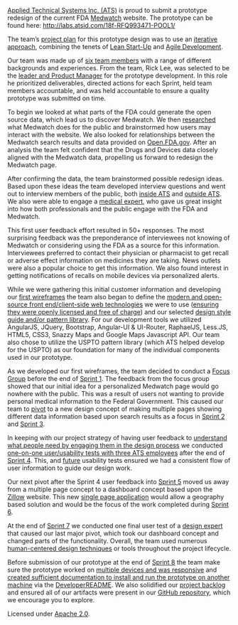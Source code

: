 [Applied Technical Systems Inc. (ATS)](http://labs.atsid.com/) is proud to submit a prototype redesign of the current FDA [Medwatch](http://www.fda.gov/Safety/MedWatch/) website.  The prototype can be found here: http://labs.atsid.com/18f-RFQ993471-POOL1/

The team’s [project plan](https://github.com/atsid/18f-RFQ993471-POOL1/blob/master/wiki/wiki2projectplan.md) for this prototype design was to use an [iterative approach](https://github.com/atsid/18f-RFQ993471-POOL1/blob/master/wiki/wiki7attachmentEitems.md#8---used-an-iterative-approach-where-feedback-informed-subsequent-work-or-versions-of-the-prototype), combining the tenets of [Lean Start-Up](https://github.com/atsid/18f-RFQ993471-POOL1/blob/master/wiki/wiki2projectplan.md#lean-start-up-project-aspects) and [Agile Development](https://github.com/atsid/18f-RFQ993471-POOL1/blob/master/wiki/wiki2projectplan.md#agile-project-aspects).

Our team was made up of [six team members](https://github.com/atsid/18f-RFQ993471-POOL1/blob/master/wiki/wiki7attachmentEitems.md#2---assembled-a-multidisciplinary-and-collaborative-team-that-includes-at-a-minimum-of-three-of-the-labor-categories-limited-to-the-design-pool-labor-categories-to-design-the-prototype-as-quoted-in-attachment-c) with a range of different backgrounds and experiences. From the team, Rick Lee, was selected to be the [leader and Product Manager](https://github.com/atsid/18f-RFQ993471-POOL1/blob/master/wiki/wiki7attachmentEitems.md#1---assigned-one-leader-gave-that-person-authority-and-responsibility-and-held-that-person-accountable-for-the-quality-of-the-prototype-submitted) for the prototype development.  In this role he prioritized deliverables, directed actions for each Sprint, held team members accountable, and was held accountable to ensure a quality prototype was submitted on time.  

To begin we looked at what parts of the FDA could generate the open source data, which lead us to discover Medwatch. We then [researched](https://github.com/atsid/18f-RFQ993471-POOL1/blob/master/wiki/wiki3UXDresearch.md) what Medwatch does for the public and brainstormed how users may interact with the website. We also looked for relationships between the Medwatch search results and data provided on  [Open.FDA.gov](https://open.fda.gov/).  After an analysis the team felt confident that the Drugs and Devices data closely aligned with the Medwatch data, propelling us forward to redesign the Medwatch page.

After confirming the data, the team brainstormed possible redesign ideas.  Based upon these ideas the team developed interview questions and went out to interview members of the public, both [inside ATS](https://github.com/atsid/18f-RFQ993471-POOL1/blob/master/wiki/wiki3UXDresearch.md#initial-internal-ats-user-interview-documentation) and [outside ATS](https://github.com/atsid/18f-RFQ993471-POOL1/blob/master/wiki/wiki3UXDresearch.md#initial-external-ats-user-interview-documentation).  We also were able to engage a [medical expert](https://github.com/atsid/18f-RFQ993471-POOL1/blob/master/wiki/wiki3UXDresearch.md#june-18-2015-user-subject-matter-expert-research), who gave us great insight into how both professionals and the public engage with the FDA and Medwatch.

This first user feedback effort resulted in 50+ responses. The most surprising feedback was the preponderance of interviewees not knowing of Medwatch or considering using the FDA as a source for this information.  Interviewees preferred to contact their physician or pharmacist to get recall or adverse effect information on medicines they are taking. News outlets were also a popular choice to get this information. We also found interest in getting notifications of recalls on mobile devices via personalized alerts.

While we were gathering this initial customer information and developing our [first wireframes](https://github.com/atsid/18f-RFQ993471-POOL1/blob/master/wiki/wiki3UXDresearch.md#june-23-2015-user-tests) the team also began to define the [modern and open-source front end/client-side web technologies](https://github.com/atsid/18f-RFQ993471-POOL1/blob/master/wiki/wiki7attachmentEitems.md#6---used-at-least-three-modern-and-open-source-frontend-or-client-side-web-technologies) we were to use ([ensuring they were openly licensed and free of charge](https://github.com/atsid/18f-RFQ993471-POOL1/blob/master/wiki/wiki7attachmentEitems.md#11---prototype-and-underlying-platforms-used-to-create-and-run-the-prototype-are-openly-licensed-and-free-of-charge)) and our selected [design style guide and/or pattern library](https://github.com/atsid/18f-RFQ993471-POOL1/blob/master/wiki/wiki7attachmentEitems.md#5---created-or-used-a-design-style-guide-andor-a-pattern-library).  For our development tools we utilized AngularJS, JQuery, Bootstrap, Angular-UI & UI-Router, RaphaelJS, Less.JS, HTML5, CSS3, Snazzy Maps and Google Maps Javascript API.  Our team also chose to utilize the USPTO pattern library (which ATS helped develop for the USPTO) as our foundation for many of the individual components used in our prototype. 

As we developed our first wireframes, the team decided to conduct a [Focus Group](https://github.com/atsid/18f-RFQ993471-POOL1/blob/master/wiki/wiki3UXDresearch.md#june-22-2015-focus-group) before the end of [Sprint 1](https://github.com/atsid/18f-RFQ993471-POOL1/blob/master/wiki/wiki5sprint1.md).   The feedback from the focus group showed that our initial idea for a personalized Medwatch page would go nowhere with the public.  This was a result of users not wanting to provide personal medical information to the Federal Government.   This caused our team to [pivot](https://en.wikipedia.org/wiki/Lean_startup#Pivot) to a new design concept of making multiple pages showing different data information based upon search results as a focus in [Sprint 2](https://github.com/atsid/18f-RFQ993471-POOL1/blob/master/wiki/wiki5sprint2.md) and [Sprint 3](https://github.com/atsid/18f-RFQ993471-POOL1/blob/master/wiki/wiki5sprint3.md).

In keeping with our project strategy of having user feedback to [understand what people need by engaging them in the design process](https://github.com/atsid/18f-RFQ993471-POOL1/blob/master/wiki/wiki7attachmentEitems.md#3---understand-what-people-need-by-including-people-in-the-prototype-design-process) we conducted [one-on-one user/usability tests with three ATS employees](https://github.com/atsid/18f-RFQ993471-POOL1/blob/master/wiki/wiki3UXDresearch.md#june-25-2015-user-tests) after the end of [Sprint 4](https://github.com/atsid/18f-RFQ993471-POOL1/blob/master/wiki/wiki5sprint4.md).   This, and [future](https://github.com/atsid/18f-RFQ993471-POOL1/blob/master/wiki/wiki7attachmentEitems.md#7---performed-usability-tests-with-people) usability tests ensured we had a consistent flow of user information to guide our design work.

Our next pivot after the Sprint 4 user feedback into [Sprint 5](https://github.com/atsid/18f-RFQ993471-POOL1/blob/master/wiki/wiki5sprint5.md) moved us away from a multiple page concept to a dashboard concept based upon the [Zillow](http://www.zillow.com/) website.  This new [single page application](https://github.com/atsid/18f-RFQ993471-POOL1/blob/master/wiki/wiki3UXDresearch.md#june-26-2015-whiteboards---pivot-to-new-design) would allow a geography based solution and would be the focus of the work completed during [Sprint 6](https://github.com/atsid/18f-RFQ993471-POOL1/blob/master/wiki/wiki5sprint6.md). 

At the end of [Sprint 7](https://github.com/atsid/18f-RFQ993471-POOL1/blob/master/wiki/wiki5sprint7.md) we conducted one final user test of a [design expert](https://github.com/atsid/18f-RFQ993471-POOL1/blob/master/wiki/wiki3UXDresearch.md#june-29-2015-final-user-test) that caused our last major pivot, which took our dashboard concept and changed parts of the functionality. Overall, the team used numerous [human-centered design techniques](https://github.com/atsid/18f-RFQ993471-POOL1/blob/master/wiki/wiki7attachmentEitems.md#4---used-at-least-three-human-centered-design-techniques-or-tools) or tools throughout the project lifecycle.

Before submission of our prototype at the end of [Sprint 8](https://github.com/atsid/18f-RFQ993471-POOL1/blob/master/wiki/wiki5sprint8.md) the team make sure the prototype worked on [multiple devices and was responsive](https://github.com/atsid/18f-RFQ993471-POOL1/blob/master/wiki/wiki7attachmentEitems.md#9---created-a-prototype-that-works-on-multiple-devices-and-presents-a-responsive-design) and [created sufficient documentation to install and run the prototype on another machine](https://github.com/atsid/18f-RFQ993471-POOL1/blob/master/wiki/wiki7attachmentEitems.md#10---provided-sufficient-documentation-to-install-and-run-their-prototype-on-another-machine) via the [DeveloperREADME](https://github.com/atsid/18f-RFQ993471-POOL1/blob/master/DeveloperREADME.md).  We also solidified our [project backlog](https://github.com/atsid/18f-RFQ993471-POOL1/blob/master/wiki/wiki6medwatchbacklog.md) and ensured all of our artifacts were present in our [GitHub repository](https://github.com/atsid/18f-RFQ993471-POOL1/tree/master/wiki), which we encourage you to explore. 

Licensed under [Apache 2.0](http://opensource.org/licenses/Apache-2.0).
